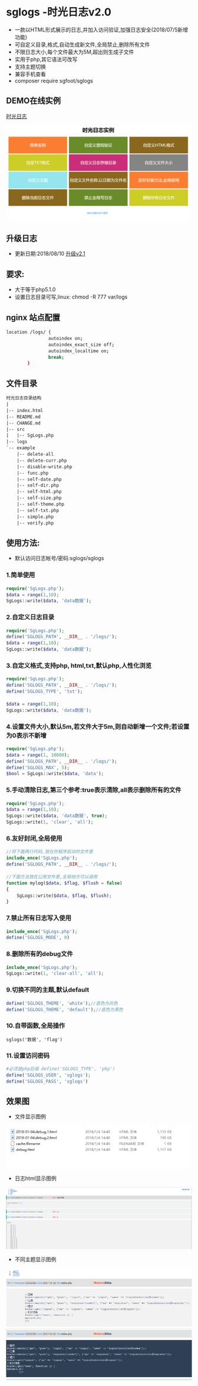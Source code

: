 # sglogs -时光日志v2.0
- 一款以HTML形式展示的日志,并加入访问验证,加强日志安全(2018/07/5新增功能)
- 可自定义目录,格式,自动生成新文件,全局禁止,删除所有文件
- 不限日志大小,每个文件最大为5M,超出则生成子文件
- 实用于php,其它语法可改写
- 支持主题切换
- 兼容手机查看
- composer require sgfoot/sglogs

## DEMO在线实例
[时光日志](http://sglogs.sgfoot.com/)

![](images/home.png)

## 升级日志
* 更新日期:2018/08/10
[升级v2.1](CHANGE.md)


## 要求:
 - 大于等于php5.1.0
 - 设置日志目录可写,linux: chmod -R 777 var/logs

## nginx 站点配置
```bash
location /logs/ {
                autoindex on;
                autoindex_exact_size off;
                autoindex_localtime on;
                break;
        }
```
## 文件目录 
```html
时光日志目录结构
| 
|-- index.html
|-- README.md
|-- CHANGE.md
|-- src
|   |-- SgLogs.php
|-- logs
`-- example
    |-- delete-all
    |-- delete-curr.php
    |-- disable-write.php
    |-- func.php
    |-- self-date.php
    |-- self-dir.php
    |-- self-html.php
    |-- self-size.php
    |-- self-theme.php
    |-- self-txt.php
    |-- simple.php
    |-- verify.php
```

## 使用方法:
* 默认访问日志帐号/密码:sglogs/sglogs

### 1.简单使用
```php
require('SgLogs.php');
$data = range(1,10);
SgLogs::write($data, 'data数据');
```
### 2.自定义日志目录 
```php
require('SgLogs.php');
define('SGLOGS_PATH', __DIR__ . '/logs/');
$data = range(1,10);
SgLogs::write($data, 'data数据');
```

### 3.自定义格式,支持php, html,txt,默认php,人性化浏览
```php
require('SgLogs.php');
define('SGLOGS_PATH', __DIR__ . '/logs/');
define('SGLOGS_TYPE', 'txt');

$data = range(1,10);
SgLogs::write($data, 'data数据');
```

### 4.设置文件大小,默认5m,若文件大于5m,则自动新增一个文件;若设置为0表示不新增
```php
require('SgLogs.php');
$data = range(1, 10000);
define('SGLOGS_PATH', __DIR__ . '/logs/');
define('SGLOGS_MAX', 5);
$bool = SgLogs::write($data, 'data');
```

### 5.手动清除日志,第三个参考:true表示清除,all表示删除所有的文件
```php
require('SgLogs.php');
$data = range(1,10);
SgLogs::write($data, 'data数据', true);
SgLogs::write(1, 'clear', 'all');
```

### 6.友好封闭,全局使用
```php
//将下面两行代码,放在你程序启动的文件里
include_once('SgLogs.php');
define('SGLOGS_PATH', __DIR__ . '/logs/');

//下面方法放在公用文件里,全局地方可以调用
function mylog($data, $flag, $flush = false)
{
    SgLogs::write($data, $flag, $flush);
}
```

### 7.禁止所有日志写入使用
```php
include_once('SgLogs.php');
define('SGLOGS_MODE', 0)
```

### 8.删除所有的debug文件
```php
include_once('SgLogs.php');
SgLogs::write(1, 'clear-all', 'all');
```

### 9.切换不同的主题,默认default
```php
define('SGLOGS_THEME', 'white');//底色为灰色
define('SGLOGS_THEME', 'default');//底色为黑色
```

### 10.自带函数,全局操作
```angular2html
sglogs('数据', 'flag')

```

### 11.设置访问密码
```php
#必须是php后缀 define('SGLOGS_TYPE', 'php')
define('SGLOGS_USER', 'sglogs');
define('SGLOGS_PASS', 'sglogs')

```

## 效果图

* 文件显示图例

![](images/2.png)

* 日志html显示图例

![](images/1.png)

* 不同主题显示图例

![](images/3.png)